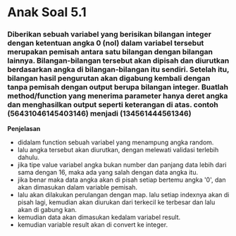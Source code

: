 # Anak Soal 5.1
### Diberikan sebuah variabel yang berisikan bilangan integer dengan ketentuan angka 0 (nol) dalam variabel tersebut merupakan pemisah antara satu bilangan dengan bilangan lainnya. Bilangan-bilangan tersebut akan dipisah dan diurutkan berdasarkan angka di bilangan-bilangan itu sendiri. Setelah itu, bilangan hasil pengurutan akan digabung kembali dengan tanpa pemisah dengan output berupa bilangan integer. Buatlah method/function yang menerima parameter hanya deret angka dan menghasilkan output seperti keterangan di atas. contoh (56431046145403146) menjadi (134561444561346)

**Penjelasan**

- didalam function sebuah variabel yang menampung angka random.
- lalu angka tersebut akan diurutkan, dengan melewati validasi terlebih dahulu.
- jika tipe value variabel angka bukan number dan panjang data lebih dari sama dengan 16, maka ada yang salah dengan data angka itu.
- jika benar maka data angka akan di pisah setiap bertemu angka '0', dan akan dimasukan dalam variable pemisah.
- lalu akan dilakukan perulangan dengan map. lalu setiap indexnya akan di pisah lagi, kemudian akan diurukan dari terkecil ke terbesar dan lalu akan di gabung kan.
- kemudian data akan dimasukan kedalam variabel result.
- kemudian variable result akan di convert ke integer.